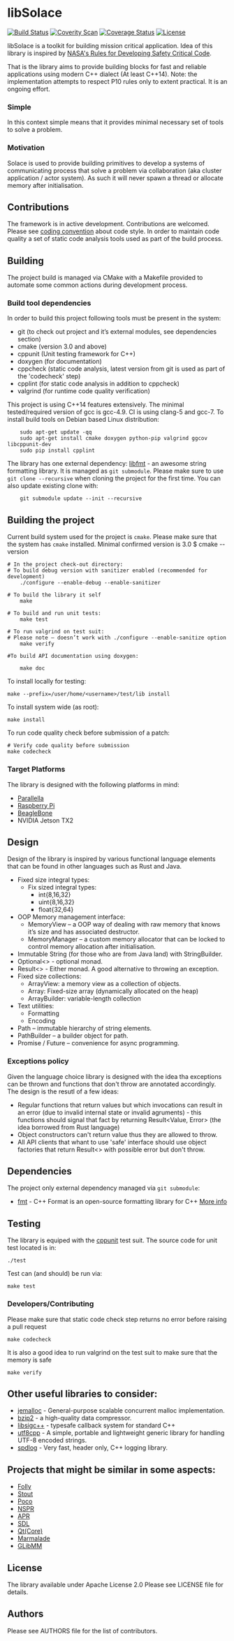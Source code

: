 libSolace
===============
[![Build Status](https://travis-ci.org/abbyssoul/libsolace.png?branch=master)](https://travis-ci.org/abbyssoul/libsolace)
[![Coverity Scan](https://scan.coverity.com/projects/9728/badge.svg)](https://scan.coverity.com/projects/abbyssoul-libsolace)
[![Coverage Status](https://coveralls.io/repos/github/abbyssoul/libsolace/badge.svg?branch=master)](https://coveralls.io/github/abbyssoul/libsolace?branch=master)
[![License](https://img.shields.io/badge/License-Apache%202.0-blue.svg)](https://opensource.org/licenses/Apache-2.0)

libSolace is a toolkit for building mission critical application.
Idea of this library is inspired by [NASA's Rules for Developing Safety Critical Code](http://spinroot.com/gerard/pdf/P10.pdf).

That is the library aims to provide building blocks for fast and reliable applications using modern C++ dialect (At least C++14).
Note: the implementation attempts to respect P10 rules only to extent practical. It is an ongoing effort.
### Simple
In this context simple means that it provides minimal necessary set of tools to solve a problem.
### Motivation
Solace is used to provide building primitives to develop a systems of communicating process that solve a problem via collaboration (aka cluster application / actor system). As such it will never spawn a thread or allocate memory after initialisation.

## Contributions
The framework is in active development.
Contributions are welcomed. Please see [coding convention](docs/coding_convention.md) about code style.
In order to maintain code quality a set of static code analysis tools used as part of the build process.



## Building
The project build is managed via CMake with a Makefile provided to automate some common actions during development process.
### Build tool dependencies
In order to build this project following tools must be present in the system:
* git (to check out project and it’s external modules, see dependencies section)
* cmake (version 3.0 and above)
* cppunit (Unit testing framework for C++)
* doxygen (for documentation)
* cppcheck (static code analysis, latest version from git is used as part of the 'codecheck' step)
* cpplint (for static code analysis in addition to cppcheck)
* valgrind (for runtime code quality verification)

This project is using C++14 features extensively. The minimal tested/required version of gcc is gcc-4.9.
CI is using clang-5 and gcc-7.
To install build tools on Debian based Linux distribution:
```shell
    sudo apt-get update -qq
    sudo apt-get install cmake doxygen python-pip valgrind ggcov libcppunit-dev
    sudo pip install cpplint
```
The library has one external dependency: [libfmt](http://fmtlib.net/latest/index.html) - an awesome string formatting library.
It is managed as `git submodule`. Please make sure to use `git clone --recursive` when cloning the project for the first time.
You can also update existing clone with:
```
    git submodule update --init --recursive
```


## Building the project
Current build system used for the project is `cmake`.
Please make sure that the system has `cmake` installed. Minimal confirmed version is 3.0
	$ cmake --version

```shell
# In the project check-out directory:
# To build debug version with sanitizer enabled (recommended for development)
	./configure --enable-debug --enable-sanitizer

# To build the library it self
	make

# To build and run unit tests:
	make test

# To run valgrind on test suit:
# Please note – doesn’t work with ./configure --enable-sanitize option
	make verify

#To build API documentation using doxygen:

	make doc
```
To install locally for testing:
```shell
make --prefix=/user/home/<username>/test/lib install
```
To install system wide (as root):
```shell
make install
```
To run code quality check before submission of a patch:
```shell
# Verify code quality before submission
make codecheck
```



### Target Platforms
The library is designed with the following platforms in mind:
 * [Parallella](https://www.parallella.org/)
 * [Raspberry Pi](https://www.raspberrypi.org/)
 * [BeagleBone](http://beagleboard.org/)
 * NVIDIA Jetson TX2


## Design
Design of the library is inspired by various functional language elements that can be found in other languages such as Rust and Java.
- Fixed size integral types:
	- Fix sized integral types:
		- int{8,16,32}
		- uint{8,16,32}
		- float{32,64}
- OOP Memory management interface:
	- MemoryView – a OOP way of dealing with raw memory that knows it’s size and has associated destructor.
	- MemoryManager – a custom memory allocator that can be locked to control memory allocation after initialisation.
- Immutable String (for those who are from Java land) with StringBuilder.
- Optional<> - optional monad.
- Result<> - Either monad. A good alternative to throwing an exception.
- Fixed size collections:
    - ArrayView: a memory view as a collection of objects.
    - Array: Fixed-size array (dynamically allocated on the heap)
    - ArrayBuilder: variable-length collection
- Text utilities:
    - Formatting
    - Encoding
- Path – immutable hierarchy of string elements.
- PathBuilder – a builder object for path.
- Promise / Future – convenience for async programming.




### Exceptions policy
Given the language choice library is designed with the idea tha exceptions can be thrown and functions that don't throw are annotated accordingly. The design is the resutl of a few ideas:
 - Regular functions that return values but which invocations can result in an error (due to invalid internal state or invalid agruments) - this functions should signal that fact by returning Result<Value, Error> (the idea borrowed from Rust language)
 - Object constructors can't return value thus they are allowed to throw. 
 - All API clients that whant to use 'safe' interface should use object factories that return Result<> with possible error but don't throw.


## Dependencies
The project only external dependency managed via `git submodule`:
* [fmt](https://github.com/fmtlib/fmt) - C++ Format is an open-source formatting library for C++ [More info](http://fmtlib.net/latest/index.html)


## Testing
The library is equiped with the [cppunit](https://sourceforge.net/projects/cppunit/) test suit.
The source code for unit test located is in:
```
./test 
```

Test can (and should) be run via:
```shell
make test
```

### Developers/Contributing
Please make sure that static code check step returns no error before raising a pull request
```shell
make codecheck
```

It is also a good idea to run valgrind on the test suit to make sure that the memory is safe
```shell
make verify
```


## Other useful libraries to consider:
* [jemalloc](http://www.canonware.com/jemalloc) - General-purpose scalable concurrent malloc implementation.
* [bzip2](http://www.bzip.org/) - a high-quality data compressor.
* [libsigc++](http://libsigc.sourceforge.net/) - typesafe callback system for standard C++
* [utf8cpp](http://utfcpp.sourceforge.net/) - A simple, portable and lightweight generic library for handling UTF-8 encoded strings.
* [spdlog](https://github.com/gabime/spdlog) - Very fast, header only, C++ logging library.



## Projects that might be similar in some aspects:
* [Folly](https://github.com/facebook/folly)
* [Stout](https://github.com/3rdparty/stout)
* [Poco](http://pocoproject.org/)
* [NSPR](https://developer.mozilla.org/en-US/docs/Mozilla/Projects/NSPR)
* [APR](http://apr.apache.org/)
* [SDL](http://www.libsdl.org/)
* [Qt(Core)](http://doc.qt.nokia.com/)
* [Marmalade](http://www.madewithmarmalade.com/marmalade)
* [GLibMM](http://developer.gnome.org/glibmm/)


## License
The library available under Apache License 2.0
Please see LICENSE file for details.


## Authors
Please see AUTHORS file for the list of contributors.

